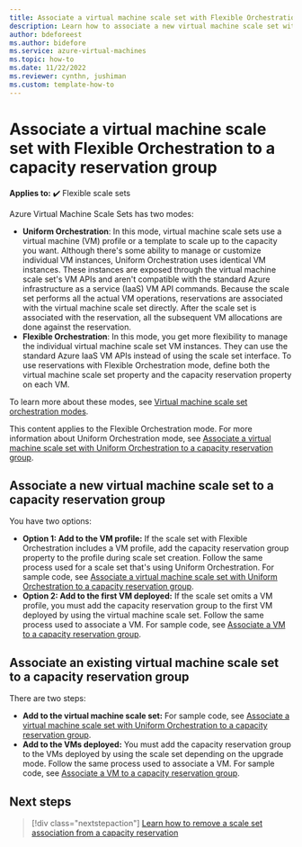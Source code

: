 ```yaml
---
title: Associate a virtual machine scale set with Flexible Orchestration to a capacity reservation group (preview)
description: Learn how to associate a new virtual machine scale set with Flexible Orchestration mode to a capacity reservation group.
author: bdeforeest
ms.author: bidefore
ms.service: azure-virtual-machines
ms.topic: how-to
ms.date: 11/22/2022
ms.reviewer: cynthn, jushiman
ms.custom: template-how-to
---
```


# Associate a virtual machine scale set with Flexible Orchestration to a capacity reservation group

**Applies to:** :heavy_check_mark: Flexible scale sets

Azure Virtual Machine Scale Sets has two modes:

- **Uniform Orchestration**: In this mode, virtual machine scale sets use a virtual machine (VM) profile or a template to scale up to the capacity you want. Although there's some ability to manage or customize individual VM instances, Uniform Orchestration uses identical VM instances. These instances are exposed through the virtual machine scale set's VM APIs and aren't compatible with the standard Azure infrastructure as a service (IaaS) VM API commands. Because the scale set performs all the actual VM operations, reservations are associated with the virtual machine scale set directly. After the scale set is associated with the reservation, all the subsequent VM allocations are done against the reservation.
- **Flexible Orchestration**: In this mode, you get more flexibility to manage the individual virtual machine scale set VM instances. They can use the standard Azure IaaS VM APIs instead of using the scale set interface. To use reservations with Flexible Orchestration mode, define both the virtual machine scale set property and the capacity reservation property on each VM.

To learn more about these modes, see [Virtual machine scale set orchestration modes](../virtual-machine-scale-sets/virtual-machine-scale-sets-orchestration-modes.md).

This content applies to the Flexible Orchestration mode. For more information about Uniform Orchestration mode, see [Associate a virtual machine scale set with Uniform Orchestration to a capacity reservation group](capacity-reservation-associate-virtual-machine-scale-set.md).

## Associate a new virtual machine scale set to a capacity reservation group

You have two options:

- **Option 1: Add to the VM profile:** If the scale set with Flexible Orchestration includes a VM profile, add the capacity reservation group property to the profile during scale set creation. Follow the same process used for a scale set that's using Uniform Orchestration. For sample code, see [Associate a virtual machine scale set with Uniform Orchestration to a capacity reservation group](capacity-reservation-associate-virtual-machine-scale-set.md).
- **Option 2: Add to the first VM deployed:** If the scale set omits a VM profile, you must add the capacity reservation group to the first VM deployed by using the virtual machine scale set. Follow the same process used to associate a VM. For sample code, see [Associate a VM to a capacity reservation group](capacity-reservation-associate-vm.md).

## Associate an existing virtual machine scale set to a capacity reservation group

There are two steps:

- **Add to the virtual machine scale set:** For sample code, see [Associate a virtual machine scale set with Uniform Orchestration to a capacity reservation group](capacity-reservation-associate-virtual-machine-scale-set.md).
- **Add to the VMs deployed:** You must add the capacity reservation group to the VMs deployed by using the scale set depending on the upgrade mode. Follow the same process used to associate a VM. For sample code, see [Associate a VM to a capacity reservation group](capacity-reservation-associate-vm.md).

## Next steps

> [!div class="nextstepaction"]
> [Learn how to remove a scale set association from a capacity reservation](capacity-reservation-remove-virtual-machine-scale-set.md)
